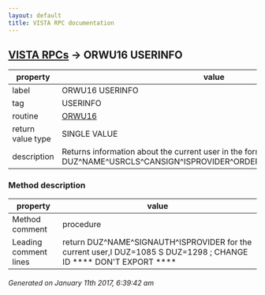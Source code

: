 ```yaml
---
layout: default
title: VISTA RPC documentation
---
```




## [VISTA RPCs](TableOfContent.md) &#8594; ORWU16 USERINFO 

 property | value 
--- | --- 
 label | ORWU16 USERINFO
 tag | USERINFO
 routine | [ORWU16](http://code.osehra.org/dox/Routine_ORWU16_source.html)
 return value type | SINGLE VALUE
 description | Returns information about the current user in the format:     DUZ^NAME^USRCLS^CANSIGN^ISPROVIDER^ORDERROLE^NOORDER^DTIME^CD


### Method description

 property | value 
--- | --- 
 Method comment | procedure
 Leading comment lines | return DUZ^NAME^SIGNAUTH^ISPROVIDER for the current user,I DUZ=1085 S DUZ=1298           ; CHANGE ID **** DON'T EXPORT ****




 ###### Generated on January 11th 2017, 6:39:42 am